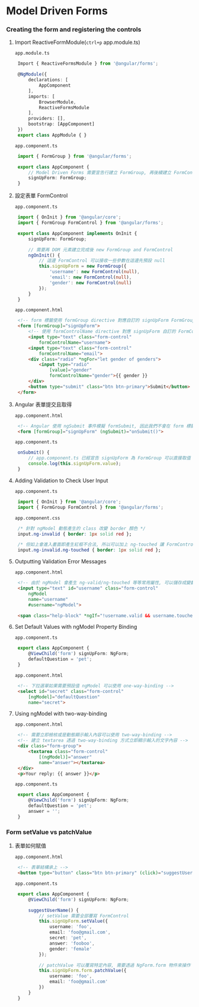 # Model Driven Forms

### Creating the form and registering the controls

1. Import ReactiveFormModule\(`ctrl+p` app.module.ts\)

   `app.module.ts`

   ```typescript
    Import { ReactiveFormsModule } from '@angular/forms';

    @NgModule({
        declarations: [
            AppComponent
        ],
        imports: [
            BrowserModule,
            ReactiveFormsModule
        ],
        providers: [],
        bootstrap: [AppComponent]
    })
    export class AppModule { }
   ```

   `app.component.ts`

   ```typescript
    import { FormGroup } from '@angular/forms';

    export class AppComponent {
        // Model Driven Forms 需要宣告行建立 FormGroup, 再後續建立 FormControl
        signUpForm: FormGroup;
    }
   ```

2. 設定表單 FormControl

   `app.component.ts`

   ```typescript
    import { OnInit } from '@angular/core';
    import { FormGroup FormControl } from '@angular/forms';

    export class AppComponent implements OnInit {
        signUpForm: FormGroup;

        // 需要再 DOM 元素建立完成後 new FormGroup and FormControl
        ngOnInit() {
            // 這邊 FormControl 可以接收一些參數在這邊先預設 null
            this.signUpForm = new FormGroup({
                'username': new FormControl(null),
                'email': new FormControl(null),
                'gender': new FormControl(null)
            });
        }
    }
   ```

   `app.component.html`

   ```html
    <!-- form 標籤使用 formGroup directive 對應自訂的 signUpForm FormGroup -->
    <form [formGroup]="signUpForm">
        <!-- 使用 formControlName directive 對應 signUpForm 自訂的 FormControl -->
        <input type="text" class="form-control"
            formControlName="username">
        <input type="text" class="form-control"
            formControlName="email">
        <div class="radio" *ngFor="let gender of genders">
            <input type="radio"
                [value]="gender"
                formControlName="gender">{{ gender }}
        </div>
        <button type="submit" class="btn btn-primary">Submit</button>
    </form>
   ```

3. Angular 表單提交且取得

   `app.component.html`

   ```html
    <!-- Angular 使用 ngSubmit 事件模擬 formSubmit, 因此我們不會在 form 標籤加入 action 屬性 -->
    <form [formGroup]="signUpForm" (ngSubmit)="onSubmit()">
   ```

   `app.component.ts`

   ```typescript
    onSubmit() {
        // app.component.ts 已經宣告 signUpForm 為 FormGroup 可以直接取值
        console.log(this.signUpForm.value);
    }
   ```

4. Adding Validation to Check User Input

   `app.component.ts`

   ```typescript
    import { OnInit } from '@angular/core';
    import { FormGroup FormControl } from '@angular/forms';
   ```

   `app.component.css`

   ```css
    /* 針對 ngModel 動態產生的 class 改變 border 顏色 */
    input.ng-invalid { border: 1px solid red };

    /* 但如上會進入畫面即產生紅框不合法, 所以可以加上 ng-touched 讓 FormControl 被點擊過才驗證 */
    input.ng-invalid.ng-touched { border: 1px solid red };
   ```

5. Outputting Validation Error Messages

   `app.component.html`

   ```html
    <!-- 由於 ngModel 會產生 ng-valid/ng-touched 等等常用屬性, 可以儲存成變數動態顯示錯誤訊息 -->
    <input type="text" id="username" class="form-control"
        ngModel
        name="username"
        #username="ngModel">

    <span class="help-block" *ngIf="!username.valid && username.touched">Please enter a valid username</span>
   ```

6. Set Default Values with ngModel Property Binding

   `app.component.ts`

   ```typescript
    export class AppComponent {
        @ViewChild('form') signUpForm: NgForm;
        defaultQuestion = 'pet';
    }
   ```

   `app.component.html`

   ```html
    <!-- 下拉選單如果需要預設值 ngModel 可以使用 one-way-binding -->
    <select id="secret" class="form-control"
        [ngModel]="defaultQuestion"
        name="secret">
   ```

7. Using ngModel with two-way-binding

   `app.component.html`

   ```html
    <!-- 需要立即檢核或是動態顯示輸入內容可以使用 two-way-binding -->
    <!-- 建立 textarea 透過 two-way-binding 方式立即顯示輸入的文字內容 -->
    <div class="form-group">
        <textarea class="form-control"
            [(ngModel)]="answer"
            name="answer"></textarea>
    </div>
    <p>Your reply: {{ answer }}</p>
   ```

   `app.component.ts`

   ```typescript
    export class AppComponent {
        @ViewChild('form') signUpForm: NgForm;
        defaultQuestion = 'pet';
        answer = '';
    }
   ```

### Form setValue vs patchValue

1. 表單如何賦值

   `app.component.html`

   ```html
    <!-- 表單結構承上 -->
    <button type="button" class="btn btn-primary" (click)="suggestUserName()">Suggest an Username</button>
   ```

   `app.component.ts`

   ```typescript
    export class AppComponent {
        @ViewChild('form') signUpForm: NgForm;

        suggestUserName() {
            // setValue 需要全部覆寫 FormControl
            this.signUpForm.setValue({
                username: 'foo',
                email: 'foo@gmail.com',
                secret: 'pet',
                answer: 'fooboo',
                gender: 'female'
            });

            // patchValue 可以覆寫特定內容, 需要透過 NgForm.form 物件來操作
            this.signUpForm.form.patchValue({
                username: 'foo',
                email: 'foo@gmail.com'
            })
        }
    }
   ```

